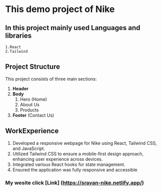 # This demo project of Nike 
## In this project mainly used Languages and libraries
    1.React
    2.Tailwind
## Project Structure

This project consists of three main sections:

1. **Header**
2. **Body**
   1. Hero (Home)
   2. About Us
   3. Products
3. **Footer** (Contact Us)

## WorkExperience
 1. Developed a responsive webpage for Nike using React, Tailwind CSS, and JavaScript.
 2. Utilized Tailwind CSS to ensure a mobile-first design approach, enhancing user experience across devices.
 3. Integrated various React hooks for state management.
 4. Ensured the application was fully responsive and accessible


### My wesite  click [Link] (https://sravan-nike.netlify.app/)
